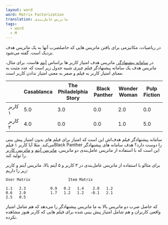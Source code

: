 ```yaml
---
layout: word
word: Matrix Factorization
translation: ماتریس عامل‌بندی
tags:
  - word
  - M
---
```

در ریاضیات، مکانیزمی برای یافتن ماتریس هایی که حاصلضرب آنها به یک ماتریس هدف نزدیک است. گفته می‌شود.

در [سامانه پیشنهادگر](r/recommendation_system), ماتریس هدف امتیاز کاربر ها براساس [آیتم](I/items/) هاست. برای مثال، ماتریس هدف یک سامانه پیشنهادگر فیلم چیزی شبیه جدول زیر است که عدد مثبت به معنای امتیاز کاربر به فیلم و صفر به معنی امتیاز ندادن کاربر است.

|         | Casablanca | The Philadelphia Story | Black Panther | Wonder Woman | Pulp Fiction |
| ------- | ---------- | ---------------------- | ------------- | ------------ | ------------ |
| کاربر ۱ | 5.0        | 3.0                    | 0.0           | 2.0          | 0.0          |
| کاربر ۲ | 4.0        | 0.0                    | 0.0           | 1.0          | 5.0          |

سامانه پیشنهادگر فیلم هدف‌اش این است که امتیاز برای فیلم های بدون امتیاز پیش بینی می‌کند. مثلا آیا کاربر ۱ فیلمBlack Panther را دوست دارد؟
هدف سامانه های پیشنهادگر این است که با استفاده از ماتریس عامل‌بندی دو ماتریس، [ماتریس آیتم](i/item_matrix/) و [ماتریس کاربر](u/user_matrix/) را تولید کند.

برای مثالو با استفاده از ماتریس عامل‌بندی در ۳ کاربر و ۵ آیتم بالا، ماتریس آیتم و کاربر زیر را داریم:

```
User Matrix                 Item Matrix

1.1   2.3           0.9   0.2   1.4    2.0   1.2
0.6   2.0           1.7   1.2   1.2   -0.1   2.1
2.5   0.5

```

که حاصل ضرب دو ماتریس بالا به ما ماتریس پیشنهادگر را می‌دهد که هم شامل امتیاز واقعی کاربران و هم شامل امتیاز پیش بینی شده برای فیلم هایی که کاربر هنوز مشاهده نکرده.